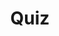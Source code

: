 ---
title: "Quiz"
passing_percentage: 70
layout: "test"
type: "test"
questions:
  - id: "q1"
    text: "What annotation tells the Dapr sidecar injector to inject a sidecar container?"
    type: "single-answer"
    marks: 2
    options:
      - id: "a"
        text: "dapr.io/enabled: \"true\""
        is_correct: true
      - id: "b"
        text: "dapr.io/inject: \"true\""
      - id: "c"
        text: "dapr.io/sidecar: \"true\""
      - id: "d"
        text: "dapr.io/activate: \"true\""
  - id: "q2"
    text: "Which Dapr annotations are used in the Node.js application manifest?"
    type: "multiple-answers"
    marks: 2
    options:
      - id: "a"
        text: "dapr.io/app-id"
        is_correct: true
      - id: "b"
        text: "dapr.io/app-port"
        is_correct: true
      - id: "c"
        text: "dapr.io/protocol"
      - id: "d"
        text: "dapr.io/config"
  - id: "q3"
    text: "What pattern adds functionality alongside application containers?"
    type: "short_answer" 
    marks: 2
    correct_answer: "Sidecar" 
---
